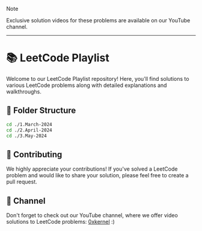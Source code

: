> [!note]
> Exclusive solution videos for these problems are available on our YouTube channel.

---

# 📚 LeetCode Playlist

Welcome to our LeetCode Playlist repository! Here, you'll find solutions to various LeetCode problems along with detailed explanations and walkthroughs.

## 📂 Folder Structure

```bash
cd ./1.March-2024
cd ./2.April-2024
cd ./3.May-2024
```

## 🤝 Contributing

We highly appreciate your contributions! If you've solved a LeetCode problem and would like to share your solution, please feel free to create a pull request.

## 🎥 Channel

Don't forget to check out our YouTube channel, where we offer video solutions to LeetCode problems: [0xkernel](www.youtube.com/@kernelrb) :)
